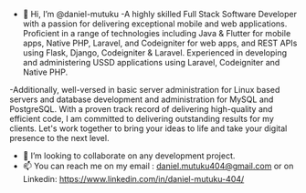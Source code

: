 - 👋 Hi, I’m @daniel-mutuku
-A highly skilled Full Stack Software Developer with a passion for delivering exceptional mobile and web applications. Proficient in a range of technologies including Java & Flutter for mobile apps, Native PHP, Laravel, and Codeigniter for web apps, and REST APIs using Flask, Django, Codeigniter & Laravel. Experienced in developing and administering USSD applications using Laravel, Codeigniter and Native PHP. 

-Additionally, well-versed in basic server administration for Linux based servers and database development and administration for MySQL and PostgreSQL. With a proven track record of delivering high-quality and efficient code, I am committed to delivering outstanding results for my clients. Let's work together to bring your ideas to life and take your digital presence to the next level.

- 💞️ I’m looking to collaborate on any development project.
- 📫 You can reach me on my email : daniel.mutuku404@gmail.com or on Linkedin: https://www.linkedin.com/in/daniel-mutuku-404/
